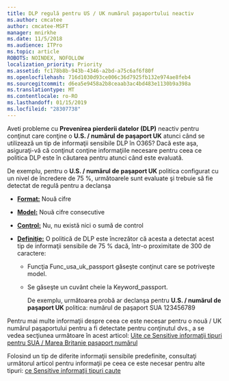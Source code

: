 ```yaml
---
title: DLP regulă pentru US / UK numărul pașaportului neactiv
ms.author: cmcatee
author: cmcatee-MSFT
manager: mnirkhe
ms.date: 11/5/2018
ms.audience: ITPro
ms.topic: article
ROBOTS: NOINDEX, NOFOLLOW
localization_priority: Priority
ms.assetid: fc178b8b-943b-4346-a2bd-a75c6af6f80f
ms.openlocfilehash: 716d1030d93ce006c36d7925fb132e974ae8feb4
ms.sourcegitcommit: d6ea5e9458a2b8ceaab3ac4bd483e1130b9a398a
ms.translationtype: MT
ms.contentlocale: ro-RO
ms.lasthandoff: 01/15/2019
ms.locfileid: "28307738"
---
```

Aveti probleme cu **Prevenirea pierderii datelor (DLP)** neactiv pentru conţinut care conţine o **U.S. / numărul de paşaport UK** atunci când se utilizează un tip de informaţii sensibile DLP în O365? Dacă este aşa, asiguraţi-vă că conţinut conţine informaţiile necesare pentru ceea ce politica DLP este în căutarea pentru atunci când este evaluată. 
  
De exemplu, pentru o **U.S. / numărul de paşaport UK** politica configurat cu un nivel de încredere de 75 %, următoarele sunt evaluate şi trebuie să fie detectat de regulă pentru a declanşa 
  
- **[Format:](https://docs.microsoft.com/en-us/office365/securitycompliance/what-the-sensitive-information-types-look-for#format-77)** Nouă cifre 
    
- **[Model:](https://docs.microsoft.com/en-us/office365/securitycompliance/what-the-sensitive-information-types-look-for#pattern-77)** Nouă cifre consecutive 
    
- **[Control:](https://docs.microsoft.com/en-us/office365/securitycompliance/what-the-sensitive-information-types-look-for#checksum-76)** Nu, nu există nici o sumă de control 
    
- **[Definiţie:](https://docs.microsoft.com/en-us/office365/securitycompliance/what-the-sensitive-information-types-look-for#definition-77)** O politică de DLP este încrezător că acesta a detectat acest tip de informaţii sensibile de 75 % dacă, într-o proximitate de 300 de caractere: 
    
  - Funcţia Func_usa_uk_passport găseşte conţinut care se potriveşte model.
    
  - Se găseşte un cuvânt cheie la Keyword_passport.
    
    De exemplu, următoarea probă ar declanşa pentru **U.S. / numărul de paşaport UK** politica: numărul de paşaport SUA 123456789 
    
Pentru mai multe informaţii despre ceea ce este necesar pentru o nouă / UK numărul paşaportului pentru a fi detectate pentru conţinutul dvs., a se vedea secţiunea următoare în acest articol: [Uite ce Sensitive informaţii tipuri pentru SUA / Marea Britanie pașaport numărul](https://docs.microsoft.com/en-us/office365/securitycompliance/what-the-sensitive-information-types-look-for#us--uk-passport-number)
  
Folosind un tip de diferite informaţii sensibile predefinite, consultaţi următorul articol pentru informaţii pe ceea ce este necesar pentru alte tipuri: [ce Sensitive informaţii tipuri caute](https://docs.microsoft.com/en-us/office365/securitycompliance/what-the-sensitive-information-types-look-for)
  

